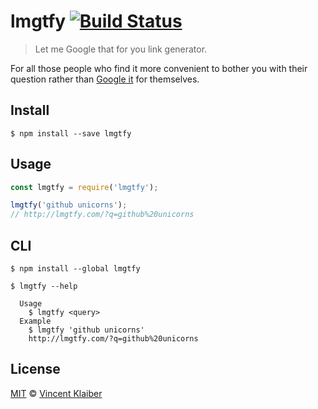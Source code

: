 # lmgtfy [![Build Status](https://img.shields.io/travis/vinkla/lmgtfy/master.svg?style=flat)](https://travis-ci.org/vinkla/lmgtfy)

> Let me Google that for you link generator.

For all those people who find it more convenient to bother you with their question rather than [Google it](http://lmgtfy.com/) for themselves.

## Install

```
$ npm install --save lmgtfy
```

## Usage

```javascript
const lmgtfy = require('lmgtfy');

lmgtfy('github unicorns');
// http://lmgtfy.com/?q=github%20unicorns
```
## CLI

```
$ npm install --global lmgtfy
```

```
$ lmgtfy --help

  Usage
    $ lmgtfy <query>
  Example
    $ lmgtfy 'github unicorns'
    http://lmgtfy.com/?q=github%20unicorns
```

## License

[MIT](LICENSE) © [Vincent Klaiber](https://vinkla.com)
